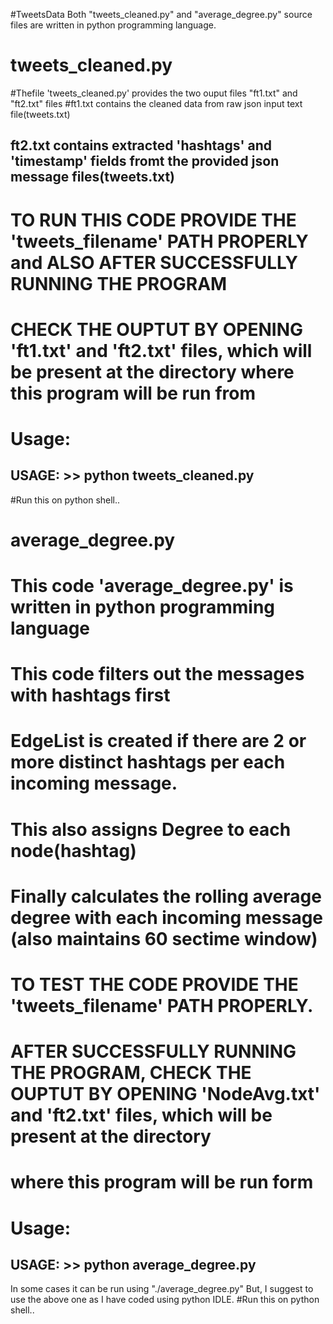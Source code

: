 #TweetsData
Both "tweets_cleaned.py" and "average_degree.py" source files are written in python programming language.

tweets_cleaned.py 
================================
#Thefile 'tweets_cleaned.py' provides the two ouput files "ft1.txt" and "ft2.txt" files
#ft1.txt contains the cleaned data from raw json input text file(tweets.txt)
## ft2.txt contains extracted 'hashtags' and 'timestamp' fields fromt the provided json message files(tweets.txt)

# TO RUN THIS CODE PROVIDE THE  'tweets_filename' PATH PROPERLY  and ALSO AFTER SUCCESSFULLY RUNNING THE PROGRAM
# CHECK THE OUPTUT BY OPENING 'ft1.txt' and 'ft2.txt' files, which will be present at the directory where this program will be run from
Usage:
===========
## USAGE: >> python tweets_cleaned.py
#Run this on python shell..

average_degree.py 
========================================================

# This code 'average_degree.py' is written in python programming language
# This code filters out the messages with hashtags first
# EdgeList is created if there are 2 or more distinct hashtags per each incoming message.
# This also assigns Degree to each node(hashtag)
# Finally calculates the rolling average degree with each incoming message (also maintains 60 sectime window)

# TO TEST THE CODE PROVIDE THE  'tweets_filename' PATH PROPERLY.
#
# AFTER SUCCESSFULLY RUNNING THE PROGRAM, CHECK THE OUPTUT BY OPENING 'NodeAvg.txt' and 'ft2.txt' files, which will be present at the directory
# where this program will be run form

Usage:
=================
## USAGE: >> python average_degree.py
In some cases it can be run using "./average_degree.py" But, I suggest to use the above one as I have coded using python IDLE.
#Run this on python shell..
